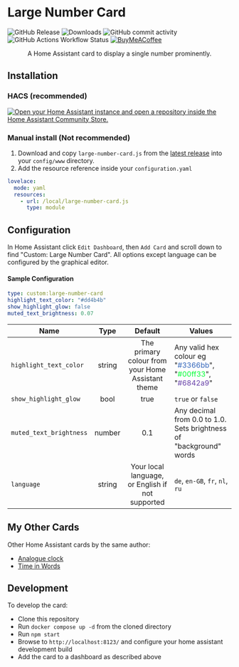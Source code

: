 [//]: # (Project title updated from copied templates)
# Large Number Card

![GitHub Release](https://img.shields.io/github/v/release/gaco79/large-number-card?style=for-the-badge)
![Downloads](https://img.shields.io/github/downloads/gaco79/large-number-card/total?style=for-the-badge)
![GitHub commit activity](https://img.shields.io/github/commit-activity/m/gaco79/large-number-card?style=for-the-badge)
![GitHub Actions Workflow Status](https://img.shields.io/github/actions/workflow/status/gaco79/large-number-card/cd.yml?style=for-the-badge)
[![BuyMeACoffee](https://img.shields.io/badge/-buy_me_a%C2%A0coffee-gray?logo=buy-me-a-coffee&style=for-the-badge)](https://www.buymeacoffee.com/gaco79)

<p align="center">A Home Assistant card to display a single number prominently.</p>


## Installation

### HACS (recommended)

[![Open your Home Assistant instance and open a repository inside the Home Assistant Community Store.](https://my.home-assistant.io/badges/hacs_repository.svg)](https://my.home-assistant.io/redirect/hacs_repository/?owner=gaco79&repository=large-number-card&category=plugin)

### Manual install (Not recommended)

1. Download and copy `large-number-card.js` from the [latest release](https://github.com/gaco79/large-number-card/releases/latest) into your `config/www` directory.
2. Add the resource reference inside your `configuration.yaml`

```yaml
lovelace:
  mode: yaml
  resources:
    - url: /local/large-number-card.js
      type: module
```

## Configuration

In Home Assistant click `Edit Dashboard`, then `Add Card` and scroll down to find "Custom: Large Number Card". All options except language can be configured by the graphical editor.

#### Sample Configuration

```YAML
type: custom:large-number-card
highlight_text_color: "#dd4b4b"
show_highlight_glow: false
muted_text_brightness: 0.07
```

| Name                    |  Type  |                      Default                      | Values                                                                                                                                                           |
| ----------------------- | :----: | :-----------------------------------------------: | ---------------------------------------------------------------------------------------------------------------------------------------------------------------- |
| `highlight_text_color`  | string | The primary colour from your Home Assistant theme | Any valid hex colour eg "<span style="color:#3366bb">#3366bb</span>", "<span style="color:#00ff33">#00ff33</span>", "<span style="color:#6842a9">#6842a9</span>" |
| `show_highlight_glow`   |  bool  |                       true                        | `true` or `false`                                                                                                                                                |
| `muted_text_brightness` | number |                        0.1                        | Any decimal from 0.0 to 1.0. Sets brightness of "background" words                                                                                               |
| `language`              | string | Your local language, or English if not supported  | `de`, `en-GB`, `fr`, `nl`, `ru`                                                                                                                                  |

## My Other Cards

Other Home Assistant cards by the same author:

- [Analogue clock](https://github.com/gaco79/clock-simple)
- [Time in Words](https://github.com/gaco79/gcclock-words)

## Development

To develop the card:

- Clone this repository
- Run `docker compose up -d` from the cloned directory
- Run `npm start`
- Browse to `http://localhost:8123/` and configure your home assistant development build
- Add the card to a dashboard as described above

